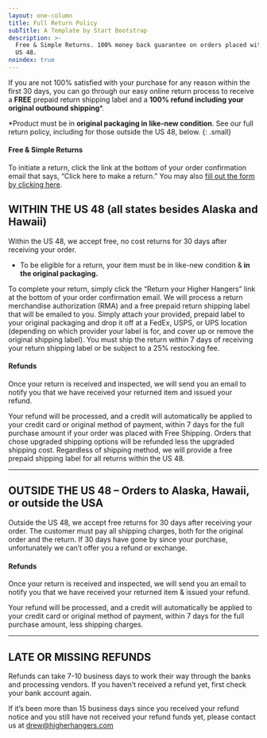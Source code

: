 ```yaml
---
layout: one-column
title: Full Return Policy
subTitle: A Template by Start Bootstrap
description: >-
  Free & Simple Returns. 100% money back guarantee on orders placed within the
  US 48.
noindex: true
---
```


If you are not 100% satisfied with your purchase for any reason within the first 30 days, you can go through our easy online return process to receive a **FREE** prepaid return shipping label and a **100% refund including your original outbound shipping**\*.

\*Product must be in **original packaging in like-new condition**. See our full return policy, including for those outside the US 48, below.
{: .small}

#### Free & Simple Returns&nbsp;

To initiate a return, click the link at the bottom of your order confirmation email that says, “Click here to make a return.” You may also [fill out the form by clicking here](https://higherhangers.wufoo.com/forms/skmlnm61ln0dlf).

## WITHIN THE US 48 (all states besides Alaska and Hawaii)

Within the US 48, we accept free, no cost returns for 30 days after receiving your order.

* To be eligible for a return, your item must be in like-new condition &**&nbsp;in the original packaging.**

To complete your return, simply click the “Return your Higher Hangers” link at the bottom of your order confirmation email. We will process a return merchandise authorization (RMA) and a free prepaid return shipping label that will be emailed to you. Simply attach your provided, prepaid label to your original packaging and drop it off at a FedEx, USPS, or UPS location (depending on which provider your label is for, and cover up or remove the original shipping label). You must ship the return within 7 days of receiving your return shipping label or be subject to a 25% restocking fee.

#### Refunds

Once your return is received and inspected, we will send you an email to notify you that we have received your returned item and issued your refund.&nbsp;

Your refund will be processed, and a credit will automatically be applied to your credit card or original method of payment, within 7 days for the full purchase amount if your order was placed with Free Shipping. Orders that chose upgraded shipping options will be refunded less the upgraded shipping cost. Regardless of shipping method, we will provide a free prepaid shipping label for all returns within the US 48.

---

## OUTSIDE THE US 48 – Orders to Alaska, Hawaii, or outside the USA

Outside the US 48, we accept free returns for 30 days after receiving your order. The customer must pay all shipping charges, both for the original order and the return. If 30 days have gone by since your purchase, unfortunately we can’t offer you a refund or exchange.

#### Refunds

Once your return is received and inspected, we will send you an email to notify you that we have received your returned item & issued your refund.&nbsp;

Your refund will be processed, and a credit will automatically be applied to your credit card or original method of payment, within 7 days for the full purchase amount, less shipping charges.

---

## LATE OR MISSING REFUNDS

Refunds can take 7-10 business days to work their way through the banks and processing vendors. If you haven’t received a refund yet, first check your bank account again.

If it’s been more than 15 business days since you received your refund notice and you still have not received your refund funds yet, please contact us at drew@higherhangers.com

&nbsp;